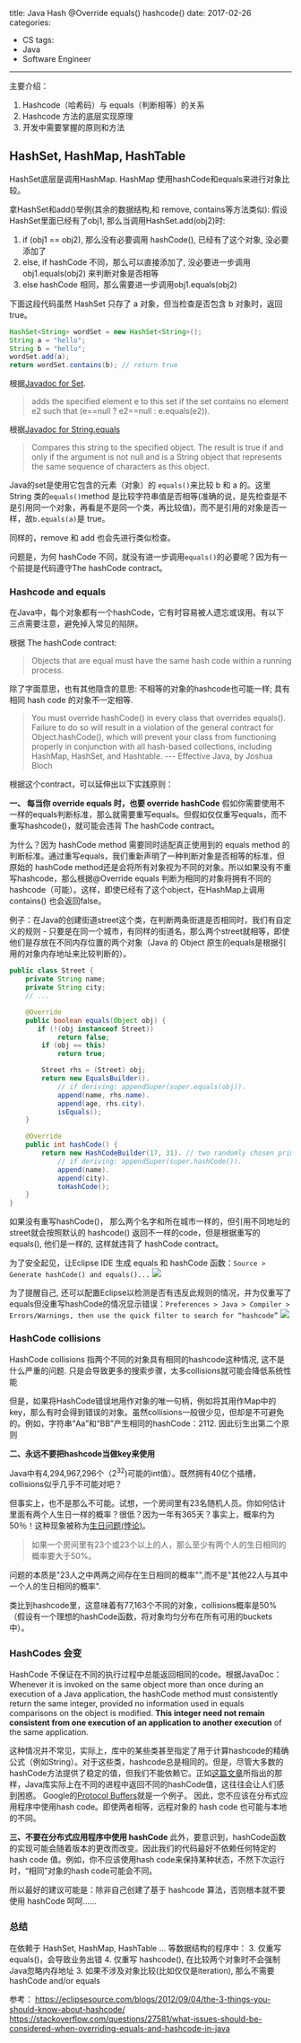 title: Java Hash @Override equals() hashcode()
date: 2017-02-26
categories:
- CS
tags:
- Java
- Software Engineer
---
主要介绍：
1. Hashcode（哈希码）与 equals（判断相等）的关系
2. Hashcode 方法的底层实现原理
3. 开发中需要掌握的原则和方法

## HashSet, HashMap, HashTable
HashSet底层是调用HashMap. HashMap 使用hashCode和equals来进行对象比较。
<!-- more -->
拿HashSet和add()举例(其余的数据结构,和 remove, contains等方法类似): 假设HashSet里面已经有了obj1, 那么当调用HashSet.add(obj2)时:
1. if (obj1 == obj2), 那么没有必要调用 hashCode(), 已经有了这个对象, 没必要添加了
2. else, if hashCode 不同，那么可以直接添加了, 没必要进一步调用 obj1.equals(obj2) 来判断对象是否相等
3. else hashCode 相同，那么需要进一步调用obj1.equals(obj2)

下面这段代码虽然 HashSet 只存了 a 对象，但当检查是否包含 b 对象时，返回true。
```java
HashSet<String> wordSet = new HashSet<String>();
String a = "hello";
String b = "hello";
wordSet.add(a);
return wordSet.contains(b); // return true
```
根据[Javadoc for Set](https://docs.oracle.com/javase/6/docs/api/java/util/Set.html#add%28E%29).

> adds the specified element e to this set if the set contains no element e2 such that (e==null ? e2==null : e.equals(e2)).

根据[Javadoc for String.equals](https://docs.oracle.com/javase/8/docs/api/java/lang/String.html#equals-java.lang.Object-)

> Compares this string to the specified object. The result is true if and only if the argument is not null and is a String object that represents the same sequence of characters as this object.

Java的set是使用它包含的元素（对象）的 `equals()`来比较 b 和 a 的。这里 String 类的`equals()`method 是比较字符串值是否相等(准确的说，是先检查是不是引用同一个对象，再看是不是同一个类，再比较值)，而不是引用的对象是否一样，故`b.equals(a)`是 true。

同样的，remove 和 add 也会先进行类似检查。

问题是，为何 hashCode 不同，就没有进一步调用`equals()`的必要呢？因为有一个前提是代码遵守The hashCode contract。

### Hashcode and equals
在Java中，每个对象都有一个hashCode，它有时容易被人遗忘或误用。有以下三点需要注意，避免掉入常见的陷阱。

根据 The hashCode contract:

> Objects that are equal must have the same hash code within a running process.

除了字面意思，也有其他隐含的意思: 不相等的对象的hashcode也可能一样; 具有相同 hash code 的对象不一定相等.

> You must override hashCode() in every class that overrides equals(). Failure to do so will result in a violation of the general contract for Object.hashCode(), which will prevent your class from functioning properly in conjunction with all hash-based collections, including HashMap, HashSet, and Hashtable. --- Effective Java, by Joshua Bloch

根据这个contract，可以延伸出以下实践原则：

**一、 每当你 override equals 时，也要 override hashCode**
假如你需要使用不一样的equals判断标准，那么就需要重写equals。但假如仅仅重写equals，而不重写hashcode()，就可能会违背 The hashCode contract。

为什么？因为 hashCode method 需要同时适配真正使用到的 equals method 的判断标准。通过重写equals，我们重新声明了一种判断对象是否相等的标准，但原始的 hashCode method还是会将所有对象视为不同的对象。所以如果没有不重写hashcode，那么根据@Override equals 判断为相同的对象将拥有不同的hashcode（可能）。这样，即使已经有了这个object，在HashMap上调用 contains() 也会返回false。

例子：在Java的创建街道street这个类，在判断两条街道是否相同时，我们有自定义的规则 - 只要是在同一个城市，有同样的街道名，那么两个street就相等，即使他们是存放在不同内存位置的两个对象（Java 的 Object 原生的equals是根据引用的对象内存地址来比较判断的）。
```java
public class Street {
    private String name;
    private String city;
    // ...

    @Override
    public boolean equals(Object obj) {
       if (!(obj instanceof Street))
            return false;
        if (obj == this)
            return true;

        Street rhs = (Street) obj;
        return new EqualsBuilder().
            // if deriving: appendSuper(super.equals(obj)).
            append(name, rhs.name).
            append(age, rhs.city).
            isEquals();
    }

    @Override
    public int hashCode() {
        return new HashCodeBuilder(17, 31). // two randomly chosen prime numbers
            // if deriving: appendSuper(super.hashCode()).
            append(name).
            append(city).
            toHashCode();
    }
}
```
如果没有重写hashCode()， 那么两个名字和所在城市一样的，但引用不同地址的street就会按照默认的 hashcode() 返回不一样的code，但是根据重写的equals(), 他们是一样的, 这样就违背了 hashCode contract。

为了安全起见，让Eclipse IDE 生成 equals 和 hashCode 函数：`Source > Generate hashCode() and equals()...`
![](https://eclipsesource.com/wp-content/uploads/2012/09/generate-hashcode-equals.png)

为了提醒自己, 还可以配置Eclipse以检测是否有违反此规则的情况，并为仅重写了equals但没重写hashCode的情况显示错误：`Preferences > Java > Compiler > Errors/Warnings, then use the quick filter to search for “hashcode”`
![](https://eclipsesource.com/wp-content/uploads/2012/09/hashcode-error-config.png)

### HashCode collisions
HashCode collisions 指两个不同的对象具有相同的hashcode这种情况, 这不是什么严重的问题. 只是会导致更多的搜索步骤，太多collisions就可能会降低系统性能

但是，如果将HashCode错误地用作对象的唯一句柄，例如将其用作Map中的key，那么有时会得到错误的对象。虽然collisions一般很少见，但却是不可避免的。例如，字符串“Aa”和“BB”产生相同的hashCode：2112. 因此衍生出第二个原则

**二、永远不要把hashcode当做key来使用**

Java中有4,294,967,296个（2<sup>32</sup>)可能的int值）。既然拥有40亿个插槽，collisions似乎几乎不可能对吧？

但事实上，也不是那么不可能。试想，一个房间里有23名随机人员。你如何估计里面有两个人生日一样的概率？很低？因为一年有365天？事实上，概率约为50％！这种现象被称为[生日问题(悖论)](http://en.wikipedia.org/wiki/Birthday_paradox)。

> 如果一个房间里有23个或23个以上的人，那么至少有两个人的生日相同的概率要大于50%。

问题的本质是"23人之中两两之间存在生日相同的概率"",而不是"其他22人与其中一个人的生日相同的概率".

类比到hashcode里，这意味着有77,163个不同的对象，collisions概率是50%（假设有一个理想的hashCode函数，将对象均匀分布在所有可用的buckets中）。

### HashCodes 会变
HashCode 不保证在不同的执行过程中总能返回相同的code。根据JavaDoc：Whenever it is invoked on the same object more than once during an execution of a Java application, the hashCode method must consistently return the same integer, provided no information used in equals comparisons on the object is modified. **This integer need not remain consistent from one execution of an application to another execution** of the same application.

这种情况并不常见，实际上，库中的某些类甚至指定了用于计算hashcode的精确公式（例如String）。对于这些类，hashcode总是相同的。但是，尽管大多数的hashCode方法提供了稳定的值，但我们不能依赖它。正如[这篇文章](http://martin.kleppmann.com/2012/06/18/java-hashcode-unsafe-for-distributed-systems.html)所指出的那样，Java库实际上在不同的进程中返回不同的hashCode值，这往往会让人们感到困惑。 Google的[Protocol Buffers](http://code.google.com/p/protobuf/)就是一个例子。 因此，您不应该在分布式应用程序中使用hash code。即使两者相等，远程对象的 hash code 也可能与本地的不同。

**三、不要在分布式应用程序中使用 hashCode**
此外，要意识到，hashCode函数的实现可能会随着版本的更改而改变。因此我们的代码最好不依赖任何特定的hash code 值。例如，你不应该使用hash code来保持某种状态，不然下次运行时，“相同”对象的hash code可能会不同。

所以最好的建议可能是：除非自己创建了基于 hashcode 算法，否则根本就不要使用 hashCode 呵呵……


### 总结
在依赖于 HashSet, HashMap, HashTable ... 等数据结构的程序中：
3. 仅重写 equals()，会导致业务出错
4. 仅重写 hashcode(), 在比较两个对象时不会强制Java忽略内存地址
3. 如果不涉及对象比较(比如仅仅是iteration), 那么不需要hashCode and/or equals

参考：
https://eclipsesource.com/blogs/2012/09/04/the-3-things-you-should-know-about-hashcode/
https://stackoverflow.com/questions/27581/what-issues-should-be-considered-when-overriding-equals-and-hashcode-in-java
